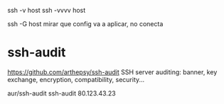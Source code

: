 ssh -v host
ssh -vvvv host

ssh -G host
  mirar que config va a aplicar, no conecta

# ssh-audit
https://github.com/arthepsy/ssh-audit
SSH server auditing: banner, key exchange, encryption, compatibility, security...

aur/ssh-audit
ssh-audit 80.123.43.23
